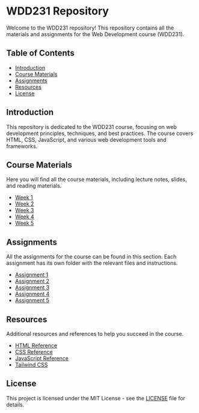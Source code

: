 # WDD231 Repository

Welcome to the WDD231 repository! This repository contains all the materials and assignments for the Web Development course (WDD231).

## Table of Contents

- [Introduction](#introduction)
- [Course Materials](#course-materials)
- [Assignments](#assignments)
- [Resources](#resources)
- [License](#license)

## Introduction

This repository is dedicated to the WDD231 course, focusing on web development principles, techniques, and best practices. The course covers HTML, CSS, JavaScript, and various web development tools and frameworks.

## Course Materials

Here you will find all the course materials, including lecture notes, slides, and reading materials.

- [Week 1](materials/week1.md)
- [Week 2](materials/week2.md)
- [Week 3](materials/week3.md)
- [Week 4](materials/week4.md)
- [Week 5](materials/week5.md)

## Assignments

All the assignments for the course can be found in this section. Each assignment has its own folder with the relevant files and instructions.

- [Assignment 1](assignments/assignment1)
- [Assignment 2](assignments/assignment2)
- [Assignment 3](assignments/assignment3)
- [Assignment 4](assignments/assignment4)
- [Assignment 5](assignments/assignment5)

## Resources

Additional resources and references to help you succeed in the course.

- [HTML Reference](https://developer.mozilla.org/en-US/docs/Web/HTML)
- [CSS Reference](https://developer.mozilla.org/en-US/docs/Web/CSS)
- [JavaScript Reference](https://developer.mozilla.org/en-US/docs/Web/JavaScript)
- [Tailwind CSS](https://tailwindcss.com)

## License

This project is licensed under the MIT License - see the [LICENSE](LICENSE) file for details.

